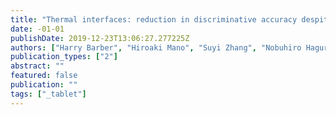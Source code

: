 ```yaml
---
title: "Thermal interfaces: reduction in discriminative accuracy despite enhanced subjective confidence after topical application of menthol."
date: -01-01
publishDate: 2019-12-23T13:06:27.277225Z
authors: ["Harry Barber", "Hiroaki Mano", "Suyi Zhang", "Nobuhiro Hagura", "Patrick Haggard", "Martin Koltzenburg", "Ben Seymour"]
publication_types: ["2"]
abstract: ""
featured: false
publication: ""
tags: ["_tablet"]
---
```


